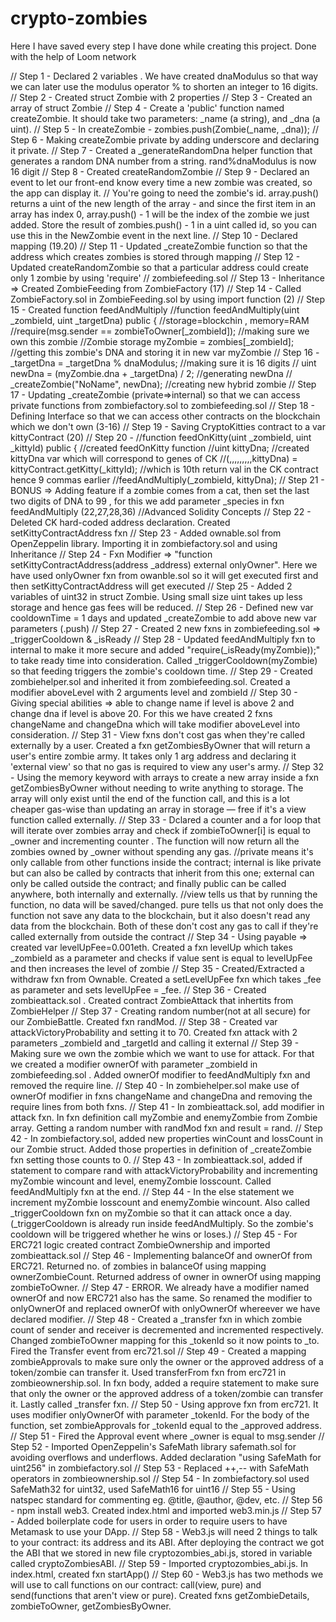 # crypto-zombies

Here I have saved every step I have done while creating this project. Done with the help of Loom network

// Step 1 - Declared 2 variables . We have created dnaModulus so that way we can later use the modulus operator % to shorten an integer to 16 digits.
// Step 2 - Created struct Zombie with 2 properties
// Step 3 - Created an array of struct Zombie
// Step 4 - Create a 'public' function named createZombie. It should take two parameters: _name (a string), and _dna (a uint).
// Step 5 - In createZombie - zombies.push(Zombie(_name, _dna));
// Step 6 - Making createZombie private by adding underscore and declaring it private.
// Step 7 - Created a _generateRandomDna helper function that generates a random DNA number from a string. rand%dnaModulus is now 16 digit
// Step 8 - Created createRandomZombie
// Step 9 - Declared an event to let our front-end know every time a new zombie was created, so the app can display it.
// You're going to need the zombie's id. array.push() returns a uint of the new length of the array - and since the first item in an array has index 0, array.push() - 1 will be the index of the zombie we just added. Store the result of zombies.push() - 1 in a uint called id, so you can use this in the NewZombie event in the next line.
// Step 10 - Declared mapping (19.20)
// Step 11 - Updated _createZombie function so that the address which creates zombies is stored through mapping
// Step 12 - Updated createRandomZombie so that a particular address could create only 1 zombie by using 'require'
// zombiefeeding.sol 
// Step 13 - Inheritance => Created ZombieFeeding from ZombieFactory (17)
// Step 14 - Called ZombieFactory.sol in ZombieFeeding.sol by using import function (2)
// Step 15 - Created function feedAndMultiply //function feedAndMultiply(uint _zombieId, uint _targetDna) public { //storage=blockchin , memory=RAM
                                                    //require(msg.sender == zombieToOwner[_zombieId]); //making sure we own this zombie
                                                    //Zombie storage myZombie = zombies[_zombieId];    //getting this zombie's DNA and storing it in new var myZombie
// Step 16 - _targetDna = _targetDna % dnaModulus;             //making sure it is 16 digits
        //   uint newDna = (myZombie.dna + _targetDna) / 2;    //generating newDna
        //   _createZombie("NoName", newDna);                  //creating new hybrid zombie
// Step 17 - Updating _createZombie (private=>internal) so that we can access private functions from zombiefactory.sol to zombiefeeding.sol
// Step 18 - Defining Interface so that we can access other contracts on the blockchain which we don't own (3-16)
// Step 19 - Saving CryptoKitties contract to a var kittyContract (20)
// Step 20 - //function feedOnKitty(uint _zombieId, uint _kittyId) public {   //created feedOnKitty function
               //uint kittyDna;                                               //created kittyDna var which will correspond to genes of CK 
               //(,,,,,,,,,kittyDna) = kittyContract.getKitty(_kittyId);         //which is 10th return val in the CK contract hence 9 commas earlier
               //feedAndMultiply(_zombieId, kittyDna);
// Step 21 - BONUS => Adding feature if a zombie comes from a cat, then set the last two digits of DNA to 99 , for this we add parameter _species in fxn feedAndMultiply (22,27,28,36)
//Advanced Solidity Concepts
// Step 22 - Deleted CK hard-coded address declaration. Created setKittyContractAddress fxn
// Step 23 - Added ownable.sol from OpenZeppelin library. Importing it in zombiefactory.sol and using Inheritance
// Step 24 - Fxn Modifier => "function setKittyContractAddress(address _address) external onlyOwner". Here we have used onlyOwner fxn from owanble.sol so it will get executed first and then setKittyContractAddress will get executed
// Step 25 - Added 2 variables of uint32 in struct Zombie. Using small size uint takes up less storage and hence gas fees will be reduced.
// Step 26 - Defined new var cooldownTime = 1 days and updated _createZombie to add above new var parameters (.push)
// Step 27 - Created 2 new fxns in zombiefeeding.sol => _triggerCooldown & _isReady
// Step 28 - Updated feedAndMultiply fxn to internal to make it more secure and added "require(_isReady(myZombie));" to take ready time into consideration. Called _triggerCooldown(myZombie) so that feeding triggers the zombie's cooldown time.
// Step 29 - Created zombiehelper.sol and inherited it from zombiefeeding.sol. Created a modifier aboveLevel with 2 arguments level and zombieId
// Step 30 - Giving special abilities => able to change name if level is above 2 and change dna if level is above 20. For this we have created 2 fxns changeName and changeDna which will take modifier aboveLevel into consideration.
// Step 31 - View fxns don't cost gas when they're called externally by a user. Created a fxn getZombiesByOwner that will return a user's entire zombie army. It takes only 1 arg address and declaring it 'external view' so that no gas is required to view any user's army.
// Step 32 - Using the memory keyword with arrays to create a new array inside a fxn getZombiesByOwner without needing to write anything to storage. The array will only exist until the end of the function call, and this is a lot cheaper gas-wise than updating an array in storage — free if it's a view function called externally. 
// Step 33 - Dclared a counter and a for loop that will iterate over zombies array and check if zombieToOwner[i] is equal to _owner and incrementing counter . The function will now return all the zombies owned by _owner without spending any gas.
//private means it's only callable from other functions inside the contract; internal is like private but can also be called by contracts that inherit from this one; external can only be called outside the contract; and finally public can be called anywhere, both internally and externally.
//view tells us that by running the function, no data will be saved/changed. pure tells us that not only does the function not save any data to the blockchain, but it also doesn't read any data from the blockchain. Both of these don't cost any gas to call if they're called externally from outside the contract
// Step 34 - Using payable => created var levelUpFee=0.001eth. Created a fxn levelUp which takes _zombieId as a parameter and checks if value sent is equal to levelUpFee and then increases the level of zombie
// Step 35 - Created/Extracted a withdraw fxn from Ownable. Created a setLevelUpFee fxn which takes _fee as parameter and sets levelUpFee = _fee.
// Step 36 - Created zombieattack.sol . Created contract ZombieAttack that inhertits from ZombieHelper
// Step 37 - Creating random number(not at all secure) for our ZombieBattle. Created fxn randMod.
// Step 38 - Created var attackVictoryProbability and setting it to 70. Created fxn attack with 2 parameters _zombieId and _targetId and calling it external
// Step 39 - Making sure we own the zombie which we want to use for attack. For that we created a modifier ownerOf with parameter _zombieId in zombiefeeding.sol . Added ownerOf modifier to feedAndMultiply fxn and removed the require line.
// Step 40 - In zombiehelper.sol make use of ownerOf modifier in fxns changeName and changeDna and removing the require lines from both fxns.
// Step 41 - In zombieattack.sol, add modifier in attack fxn. In fxn definition call myZombie and enemyZombie from Zombie array. Getting a random number with randMod fxn and result = rand.
// Step 42 - In zombiefactory.sol, added new properties winCount and lossCount in our Zombie struct. Added those properties in definition of _createZombie fxn setting those counts to 0.
// Step 43 - In zombieattack.sol, added if statement to compare rand with attackVictoryProbability and incrementing myZombie wincount and level, enemyZombie losscount. Called feedAndMultiply fxn at the end.
// Step 44 - In the else statement we increment myZombie losscount and enemyZombie wincount. Also called _triggerCooldown fxn on myZombie so that it can attack once a day. (_triggerCooldown is already run inside feedAndMultiply. So the zombie's cooldown will be triggered whether he wins or loses.)
// Step 45 - For ERC721 logic created contract ZombieOwnership and imported zombieattack.sol
// Step 46 - Implementing balanceOf and ownerOf from ERC721. Returned no. of zombies in balanceOf using mapping ownerZombieCount. Returned address of owner in ownerOf using mapping zombieToOwner.
// Step 47 - ERROR. We already have a modifier named ownerOf and now ERC721 also has the same. So renamed the modifier to onlyOwnerOf and replaced ownerOf with onlyOwnerOf whereever we have declared modifier.
// Step 48 - Created a _transfer fxn in which zombie count of sender and receiver is decremented and incremented respectively. Changed zombieToOwner mapping for this _tokenId so it now points to _to. Fired the Transfer event from erc721.sol
// Step 49 - Created a mapping zombieApprovals to make sure only the owner or the approved address of a token/zombie can transfer it. Used transferFrom fxn from erc721 in zombieownership.sol. In fxn body, added a require statement to make sure that only the owner or the approved address of a token/zombie can transfer it. Lastly called _transfer fxn.
// Step 50 - Using approve fxn from erc721. It uses modifier onlyOwnerOf with parameter _tokenId. For the body of the function, set zombieApprovals for _tokenId equal to the _approved address. 
// Step 51 - Fired the Approval event where _owner is equal to msg.sender
// Step 52 - Imported OpenZeppelin's SafeMath library safemath.sol for avoiding overflows and underflows. Added declaration "using SafeMath for uint256" in zombiefactory.sol
// Step 53 - Replaced ++,-- with SafeMath operators in zombieownership.sol
// Step 54 - In zombiefactory.sol used SafeMath32 for uint32, used SafeMath16 for uint16
// Step 55 - Using natspec standard for commenting eg. @title, @author, @dev, etc.
// Step 56 - npm install web3. Created index.html and imported web3.min.js
// Step 57 - Added boilerplate code for users in order to require users to have Metamask to use your DApp.
// Step 58 - Web3.js will need 2 things to talk to your contract: its address and its ABI. After deploying the contract we got the ABI that we stored in new file cryptozombies_abi.js, stored in variable called cryptoZombiesABI.
// Step 59 - Imported cryptozombies_abi.js. In index.html, created fxn startApp()
// Step 60 - Web3.js has two methods we will use to call functions on our contract: call(view, pure) and send(functions that aren't view or pure). Created fxns getZombieDetails, zombieToOwner, getZombiesByOwner.
